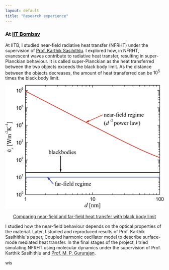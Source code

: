 ```yaml
---
layout: default
title: "Research experience"
---
```


### At [IIT Bombay](https://www.iitb.ac.in/)

At IITB, I studied near-field radiative heat transfer (NFRHT) under the supervision of [Prof. Karthik Sasihithlu](https://www.ese.iitb.ac.in/faculty/karthik-sasihithlu). I explored how, in NFRHT, evanescent waves contribute to radiative heat transfer, resulting in super-Planckian behaviour. It is called super-Planckian as the heat transferred between the two objects exceeds the black body limit. As the distance between the objects decreases, the amount of heat transferred can be $10^5$ times the black body limit. 

<div style="text-align:center"><img src="/assets/images/NFRHT.png" /></div>
<div style="text-align:center"><p><a href="https://link.springer.com/referenceworkentry/10.1007/978-3-319-26695-4_63">Comparing near-field and far-field heat transfer with black body limit</p></a></div>

I studied how the near-field behaviour depends on the optical properties of the material. Later, I studied and reproduced results of Prof. Karthik Sasihithlu's paper, Coupled harmonic oscillator model to describe surface-mode mediated heat transfer. In the final stages of the project, I tried simulating NFRHT using molecular dynamics under the supervision of Prof. Karthik Sasihithlu and [Prof. M. P. Gururajan](https://www.iitb.ac.in/mems/en/prof-m-p-gururajan).

wis